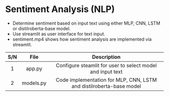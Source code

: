 # Sentiment Analysis (NLP)
* Determine sentiment based on input text using either MLP, CNN, LSTM or distilroberta-base model.
* Use streamlit as user interface for text input.
* sentiment.mp4 shows how sentiment analysis are implemented via streamlit.

| S/N | File | Description |
| :---: | :---: | :---: |
| 1 | app.py | Configure steamlit for user to select model and input text |
| 2 | models.py | Code implementation for MLP, CNN, LSTM and distilroberta-base model |
